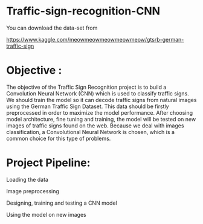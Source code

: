 # Traffic-sign-recognition-CNN

You can download the data-set from 

https://www.kaggle.com/meowmeowmeowmeowmeow/gtsrb-german-traffic-sign

# Objective :

The objective of the Traffic Sign Recognition project is to build a Convolution Neural Network (CNN) which is used to classify traffic signs. We should train the model so it can decode traffic signs from natural images using the German Traffic Sign Dataset. This data should be firstly preprocessed in order to maximize the model performance. After choosing model architecture, fine tuning and training, the model will be tested on new images of traffic signs found on the web. Because we deal with images classification, a Convolutional Neural Network is chosen, which is a common choice for this type of problems.

# Project Pipeline:

Loading the data

Image preprocessing

Designing, training and testing a CNN model

Using the model on new images
